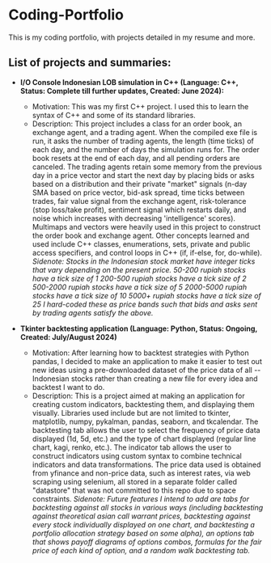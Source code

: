 # Coding-Portfolio
This is my coding portfolio, with projects detailed in my resume and more.

## List of projects and summaries:
- **I/O Console Indonesian LOB simulation in C++ (Language: C++, Status: Complete till further updates, Created: June 2024):**
  - Motivation: This was my first C++ project. I used this to learn the syntax of C++ and some of its standard libraries.
  - Description: This project includes a class for an order book, an exchange agent, and a trading agent. When the compiled exe file is run, it asks the number of trading agents, the length (time ticks) of each day, and the number of days the simulation runs for. The order book resets at the end of each day, and all pending orders are canceled. The trading agents retain some memory from the previous day in a price vector and start the next day by placing bids or asks based on a distribution and their private "market" signals (n-day SMA based on price vector, bid-ask spread, time ticks between trades, fair value signal from the exchange agent, risk-tolerance (stop loss/take profit), sentiment signal which restarts daily, and noise which increases with decreasing 'intelligence' scores). Multimaps and vectors were heavily used in this project to construct the order book and exchange agent. Other concepts learned and used include C++ classes, enumerations, sets, private and public access specifiers, and control loops in C++ (if, if-else, for, do-while).
*Sidenote:*
*Stocks in the Indonesian stock market have integer ticks that vary depending on the present price.*
*50-200 rupiah stocks have a tick size of 1*
*200-500 rupiah stocks have a tick size of 2*
*500-2000 rupiah stocks have a tick size of 5*
*2000-5000 rupiah stocks have a tick size of 10*
*5000+ rupiah stocks have a tick size of 25*
*I hard-coded these as price bands such that bids and asks sent by trading agents satisfy the above.*

- **Tkinter backtesting application (Language: Python, Status: Ongoing, Created: July/August 2024)**
  - Motivation: After learning how to backtest strategies with Python pandas, I decided to make an application to make it easier to test out new ideas using a pre-downloaded dataset of the price data of all --Indonesian stocks rather than creating a new file for every idea and backtest I want to do.
  - Description: This is a project aimed at making an application for creating custom indicators, backtesting them, and displaying them visually. Libraries used include but are not limited to tkinter, matplotlib, numpy, pykalman, pandas, seaborn, and tkcalendar. The backtesting tab allows the user to select the frequency of price data displayed (1d, 5d, etc.) and the type of chart displayed (regular line chart, kagi, renko, etc.). The indicator tab allows the user to construct indicators using custom syntax to combine technical indicators and data transformations. The price data used is obtained from yfinance and non-price data, such as interest rates, via web scraping using selenium, all stored in a separate folder called "datastore" that was not committed to this repo due to space constraints.
*Sidenote:*
*Future features I intend to add are tabs for backtesting against all stocks in various ways (including backtesting against theoretical asian call warrant prices, backtesting against every stock individually displayed on one chart, and backtesting a portfolio allocation strategy based on some alpha), an options tab that shows payoff diagrams of options combos, formulas for the fair price of each kind of option, and a random walk backtesting tab.* 
